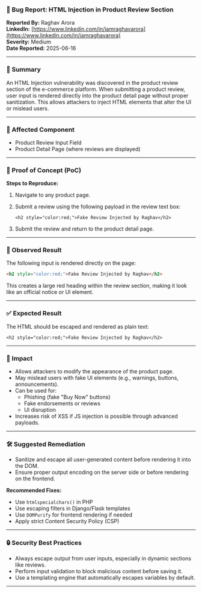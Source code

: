 ### 🐞 Bug Report: HTML Injection in Product Review Section

**Reported By:** Raghav Arora  
**LinkedIn:** [https://www.linkedin.com/in/iamraghavarora](https://www.linkedin.com/in/iamraghavarora)  
**Severity:** Medium  
**Date Reported:** 2025-06-16

---

### 📄 Summary

An HTML Injection vulnerability was discovered in the product review section of the e-commerce platform. When submitting a product review, user input is rendered directly into the product detail page without proper sanitization. This allows attackers to inject HTML elements that alter the UI or mislead users.

---

### 📌 Affected Component

- Product Review Input Field  
- Product Detail Page (where reviews are displayed)

---

### 🚨 Proof of Concept (PoC)

**Steps to Reproduce:**

1. Navigate to any product page.
2. Submit a review using the following payload in the review text box:

   `<h2 style="color:red;">Fake Review Injected by Raghav</h2>`

3. Submit the review and return to the product detail page.

---

### 🧪 Observed Result

The following input is rendered directly on the page:

```html
<h2 style="color:red;">Fake Review Injected by Raghav</h2>
```

This creates a large red heading within the review section, making it look like an official notice or UI element.

---

### ✅ Expected Result

The HTML should be escaped and rendered as plain text:

```
<h2 style="color:red;">Fake Review Injected by Raghav</h2>
```

---

### 🎯 Impact

- Allows attackers to modify the appearance of the product page.
- May mislead users with fake UI elements (e.g., warnings, buttons, announcements).
- Can be used for:
  - Phishing (fake "Buy Now" buttons)
  - Fake endorsements or reviews
  - UI disruption
- Increases risk of XSS if JS injection is possible through advanced payloads.

---

### 🛠️ Suggested Remediation

- Sanitize and escape all user-generated content before rendering it into the DOM.
- Ensure proper output encoding on the server side or before rendering on the frontend.

**Recommended Fixes:**
- Use `htmlspecialchars()` in PHP
- Use escaping filters in Django/Flask templates
- Use `DOMPurify` for frontend rendering if needed
- Apply strict Content Security Policy (CSP)

---

### 🔒 Security Best Practices

- Always escape output from user inputs, especially in dynamic sections like reviews.
- Perform input validation to block malicious content before saving it.
- Use a templating engine that automatically escapes variables by default.

---


